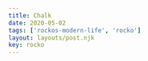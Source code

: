```yaml
---
title: Chalk
date: 2020-05-02
tags: ['rockos-modern-life', 'rocko']
layout: layouts/post.njk
key: rocko
---
```


